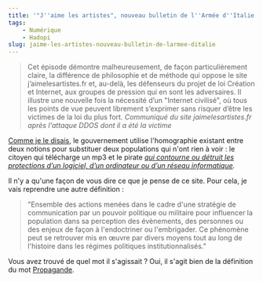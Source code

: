 ```yaml
---
title: '"J''aime les artistes", nouveau bulletin de l''Armée d''Italie'
tags:
    - Numérique
    - Hadopi
slug: jaime-les-artistes-nouveau-bulletin-de-larmee-ditalie
---
```


> Cet épisode démontre malheureusement, de façon particulièrement claire, la différence de philosophie et de méthode qui oppose le site j’aimelesartistes.fr et, au-delà, les défenseurs du projet de loi Création et Internet, aux groupes de pression qui en sont les adversaires. Il illustre une nouvelle fois la nécessité d’un "Internet civilisé", où tous les points de vue peuvent librement s’exprimer sans risquer d’être les victimes de la loi du plus fort. <cite>Communiqué du site jaimelesartistes.fr après l'attaque DDOS dont il a été la victime</cite>

[Comme je le disais](/notes/2009-03-hadopi-les-pirates-ont-bon-dos/), le gouvernement utilise l'homographie existant entre deux notions pour substituer deux populations qui n'ont rien à voir : le citoyen qui télécharge un mp3 et le pirate _[qui contourne ou détruit les protections d’un logiciel, d’un ordinateur ou d’un réseau informatique](http://www.legifrance.gouv.fr/jopdf/common/jo_pdf.jsp?numJO=0&dateJO=19990402&pageDebut=03905&pageFin=&pageCourante=03907)._

Il n'y a qu'une façon de vous dire ce que je pense de ce site. Pour cela, je vais reprendre une autre définition :

> "Ensemble des actions menées dans le cadre d'une stratégie de communication par un pouvoir politique ou militaire pour influencer la population dans sa perception des évènements, des personnes ou des enjeux de façon à l'endoctriner ou l'embrigader. Ce phénomène peut se retrouver mis en œuvre par divers moyens tout au long de l'histoire dans les régimes politiques institutionnalisés."

Vous avez trouvé de quel mot il s'agissait ? Oui, il s'agit bien de la définition du mot [Propagande](https://fr.wikipedia.org/wiki/Propagande).
